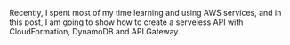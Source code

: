 Recently, I spent most of my time learning and using AWS services, and in this post, I am going to show how to create a serveless API with CloudFormation, DynamoDB and API Gateway.


